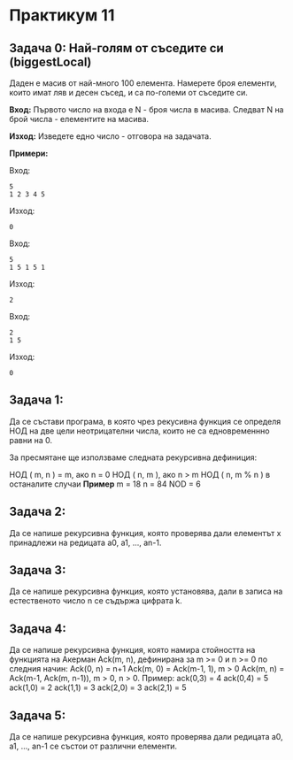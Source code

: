 # Практикум 11
## Задача 0: Най-голям от съседите си (biggestLocal)

Даден е масив от най-много 100 елемента. Намерете броя елементи, които имат ляв и десен съсед, и са по-големи от съседите си.

**Вход:** Първото число на входа е N - броя числа в масива. Следват N на брой числа - елементите на масива.

**Изход:** Изведете едно число - отговора на задачата.

**Примери:**

Вход: 

	5
	1 2 3 4 5

Изход:

	0

Вход:

	5
	1 5 1 5 1

Изход:

	2

Вход:

	2
	1 5

Изход:

	0
	
## Задача 1:
Да се състави програма, в която чрез рекусивна функция се определя НОД на две цели неотрицателни числа, които не са едновременнно равни на 0.

За пресмятане ще използваме следната рекурсивна дефиниция:

НОД ( m, n ) = m, ако n = 0
НОД ( n, m ), ако n > m
НОД ( n, m % n ) в останалите случаи
**Пример**
m = 18
n = 84
NOD = 6

## Задача 2:
Да се напише рекурсивна функция, която проверява дали елементът x принадлежи на редицата a0, a1, ..., an-1.

## Задача 3:
Да се напише рекурсивна функция, която установява, дали в записа на естественото число n се съдържа цифрата k.

## Задача 4:
Да се напише рекурсивна функция, която намира стойността на функцията на Акерман Ack(m, n), дефинирана за m >= 0 и n >= 0 по следния начин:
Ack(0, n) = n+1
Ack(m, 0) = Ack(m-1, 1), m > 0
Ack(m, n) = Ack(m-1, Ack(m, n-1)), m > 0, n > 0. Пример: ack(0,3) = 4 ack(0,4) = 5 ack(1,0) = 2 ack(1,1) = 3 ack(2,0) = 3 ack(2,1) = 5

## Задача 5:
Да се напише рекурсивна функция, която проверява дали редицата a0, a1, ..., an-1 се състои от различни елементи.